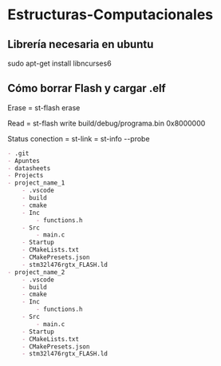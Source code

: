 # Estructuras-Computacionales

## Librería necesaria en ubuntu
sudo apt-get install libncurses6

## Cómo borrar Flash y cargar .elf

Erase = st-flash erase

Read = st-flash write build/debug/programa.bin 0x8000000

Status conection = st-link = st-info --probe



```markdown
- .git  
- Apuntes
- datasheets
- Projects
- project_name_1
    - .vscode
    - build
    - cmake
    - Inc
        - functions.h
    - Src
        - main.c
    - Startup
    - CMakeLists.txt
    - CMakePresets.json
    - stm32l476rgtx_FLASH.ld
- project_name_2
    - .vscode
    - build
    - cmake
    - Inc
        - functions.h
    - Src
        - main.c
    - Startup
    - CMakeLists.txt
    - CMakePresets.json
    - stm32l476rgtx_FLASH.ld
